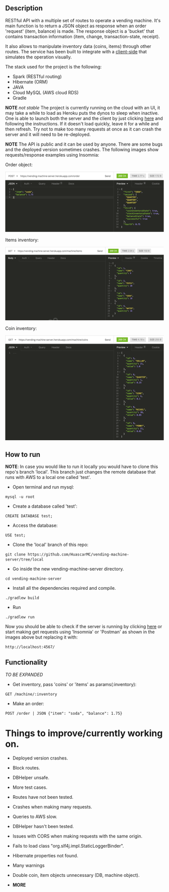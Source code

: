 ## Description

RESTful API with a multiple set of routes to operate a vending machine.
It's main function is to return a JSON object as response when an order 'request' (item, balance) is made.
The response object is a 'bucket' that contains transaction information (item, change, transaction-state, receipt).

It also allows to manipulate inventory data (coins, items) through other routes. The service has been built to integrate with a [client-side](https://github.com/HuascarMC/vending-machine-client) that simulates the operation visually.

The stack used for the project is the following:

- Spark (RESTful routing)
- Hibernate (ORM)
- JAVA
- Cloud MySQL (AWS cloud RDS)
- Gradle

**NOTE**
*not stable*
 The project is currently running on the cloud with an UI, it may take a while to load as Heroku puts the dynos to sleep when inactive. One is able to launch both the server and the client by just clicking [here](https://vending-machine-server.herokuapp.com) and following the instructions. If it doesn't load quickly, leave it for a while and then refresh. Try not to make too many requests at once as it can crash the server and it will need to be re-deployed.

**NOTE**
The API is public and it can be used by anyone. There are some bugs and the deployed version sometimes crashes. The following images show requests/response examples using Insomnia:

Order object:


![alt text](images/remote-order-object.png)


Items inventory:


![alt text](images/remote-item-inventory.png)


Coin inventory:


![alt text](images/remote-coin-inventory.png)

## How to run

**NOTE**:
In case you would like to run it locally you would have to clone this repo's branch 'local'. This branch just changes the remote database that runs with AWS to a local one called 'test'.

- Open terminal and run mysql:
```
mysql -u root
```
- Create a database called 'test':
```
CREATE DATABASE test;
```
- Access the database:
```
USE test;
```
- Clone the 'local' branch of this repo:
```
git clone https://github.com/HuascarMC/vending-machine-server/tree/local
```
- Go inside the new vending-machine-server directory.
```
cd vending-machine-server
```
- Install all the dependencies required and compile.
```
./gradlew build
```
- Run
```
./gradlew run
```

Now you should be able to check if the server is running by clicking [here](http://localhost:4567/) or start making get requests using 'Insomnia' or 'Postman' as shown in the images above but replacing it with:
```
http://localhost:4567/
```

## Functionality

*TO BE EXPANDED*

- Get inventory, pass 'coins' or 'items' as params(:inventory):
```
GET /machine/:inventory
```
- Make an order:
```
POST /order | JSON {"item": "soda", "balance": 1.75}
```

# Things to improve/currently working on.

- Deployed version crashes.

- Block routes.

- DBHelper unsafe.

- More test cases.

- Routes have not been tested.

- Crashes when making many requests.

- Queries to AWS slow.

- DBHelper hasn't been tested.

- Issues with CORS when making requests with the same origin.

- Fails to load class "org.slf4j.impl.StaticLoggerBinder".

- Hibernate properties not found.

- Many warnings

- Double coin, item objects unnecessary (DB, machine object).

- **MORE**
